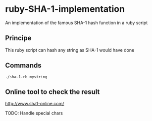 # ruby-SHA-1-implementation
An implementation of the famous SHA-1 hash function in a ruby script

## Principe
This ruby script can hash any string as SHA-1 would have done

## Commands
`./sha-1.rb mystring`<br/>

## Online tool to check the result
http://www.sha1-online.com/
<br/>

TODO: Handle special chars
